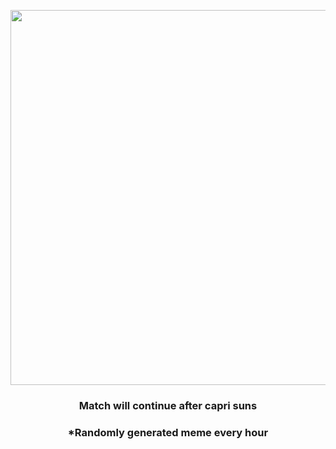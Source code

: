 <p align="center">
        <img src="https://i.redd.it/u7r5k84bw9q81.gif" width="600" height="600">
        </p>
        <h3 align="center">Match will continue after capri suns</h3>
        <h3 align="center">*Randomly generated meme every hour</h3>
    